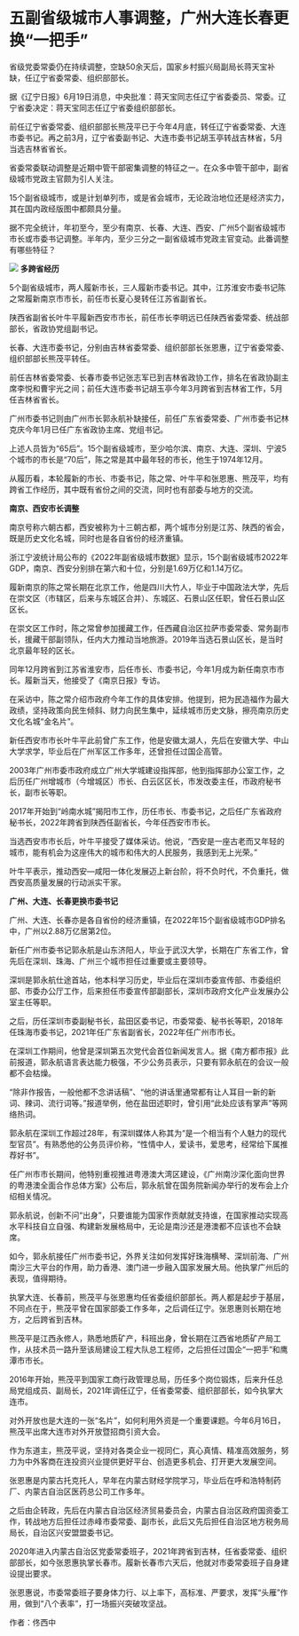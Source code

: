 

# 五副省级城市人事调整，广州大连长春更换“一把手”

省级党委常委仍在持续调整，空缺50余天后，国家乡村振兴局副局长蒋天宝补缺，任辽宁省委常委、组织部部长。

据《辽宁日报》6月19日消息，中央批准：蒋天宝同志任辽宁省委委员、常委。辽宁省委决定：蒋天宝同志任辽宁省委组织部部长。

前任辽宁省委常委、组织部部长熊茂平已于今年4月底，转任辽宁省委常委、大连市委书记。再之前3月，辽宁省委副书记、大连市委书记胡玉亭转战吉林省，5月当选吉林省省长。

省委常委联动调整是近期中管干部密集调整的特征之一。在众多中管干部中，副省级城市党政主官颇为引人关注。

15个副省级城市，或是计划单列市，或是省会城市，无论政治地位还是经济实力，其在国内政经版图中都颇具分量。

据不完全统计，年初至今，至少有南京、长春、大连、西安、广州5个副省级城市市长或市委书记调整。半年内，至少三分之一副省级城市党政主官变动。此番调整有哪些特征？

![](https://inews.gtimg.com/om_bt/OqgAWZarPnx5HR9RfvjxMSfQfbDcmoLtPQAPYDcvkQv24AA/1000)
**多跨省经历**

5个副省级城市，两人履新市长，三人履新市委书记。其中，江苏淮安市委书记陈之常履新南京市市长，前任市长夏心旻转任江苏省副省长。

陕西省副省长叶牛平履新西安市市长，前任市长李明远已任陕西省委常委、统战部部长，省政协党组副书记。

长春、大连市委书记，分别由吉林省委常委、组织部部长张恩惠，辽宁省委常委、组织部部长熊茂平转任。

前任吉林省委常委、长春市委书记张志军已到吉林省政协工作，排名在省政协副主席李悦和曹宇光之间；前任大连市委书记胡玉亭今年3月跨省到吉林省工作，5月任吉林省省长。

广州市委书记则由广州市长郭永航补缺接任，前任广东省委常委、广州市委书记林克庆今年1月已任广东省政协主席、党组书记。

上述人员皆为“65后”。15个副省级城市，至少哈尔滨、南京、大连、深圳、宁波5个城市的市长是“70后”，陈之常是其中最年轻的市长，他生于1974年12月。

从履历看，本轮履新的市长、市委书记，陈之常、叶牛平和张恩惠、熊茂平，均有跨省工作经历，其中既有省份之间的交流，同时也有部委与地方的交流。

**南京、西安市长调整**

南京号称六朝古都，西安被称为十三朝古都，两个城市分别是江苏、陕西的省会，既是历史文化名城，同时也是各自省份的经济重镇。

浙江宁波统计局公布的《2022年副省级城市数据》显示，15个副省级城市2022年GDP，南京、西安分别排在第六和十位，分别是1.69万亿和1.14万亿。

履新南京的陈之常长期在北京工作，他是四川大竹人，毕业于中国政法大学，先后在崇文区（市辖区，后来与东城区合并）、东城区、石景山区任职，曾任石景山区区长。

在崇文区工作时，陈之常曾参加援藏工作，任西藏自治区拉萨市委常委、常务副市长，援藏干部副领队，任内大力推动当地旅游。2019年当选石景山区长，是当时北京最年轻的区长。

同年12月跨省到江苏省淮安市，后任市长、市委书记，今年1月成为新任南京市市长。履新当天，他接受了《南京日报》专访。

在采访中，陈之常介绍市政府今年工作的具体安排。他提到，把为民造福作为最大政绩，坚持政策向民生倾斜、财力向民生集中，延续城市历史文脉，擦亮南京历史文化名城“金名片”。

新任西安市市长叶牛平此前曾广东工作，他是安徽太湖人，先后在安徽大学、中山大学求学，毕业后在广州军区工作多年，还曾担任过国企高管。

2003年广州市委市政府成立广州大学城建设指挥部，他到指挥部办公室工作，之后历任广州增城市（今增城区）市长、白云区区长，市发改委主任，市政府秘书长，副市长等职。

2017年开始到“岭南水城”揭阳市工作，历任市长、市委书记，之后任广东省政府秘书长，2022年跨省到陕西任副省长，今年任西安市市长。

当选西安市市长后，叶牛平接受了媒体采访。他说，“西安是一座古老而又年轻的城市，能有机会为这座伟大的城市和伟大的人民服务，我感到无上光荣。”

叶牛平表示，推动西安—咸阳一体化发展迈上新台阶，将不负时代，不负重托，做西安高质量发展的行动派实干家。

**广州、大连、长春更换市委书记**

广州、大连、长春亦是各自省份的经济重镇，在2022年15个副省级城市GDP排名中，广州以2.88万亿居第2位。

新任广州市委书记郭永航是山东济阳人，毕业于武汉大学，长期在广东省工作，曾先后在深圳、珠海、广州三个城市担任过重要或主要领导。

深圳是郭永航仕途首站，他本科学习历史，毕业后在深圳市委宣传部、市委组织部、市委办公厅工作，后来担任市委宣传部副部长，深圳市政府文化产业发展办公室主任等职。

之后，历任深圳市委副秘书长，盐田区委书记，市委常委、秘书长等职，2018年任珠海市委书记，2021年任广东省副省长，2022年任广州市市长。

在深圳工作期间，他曾是深圳第五次党代会首位新闻发言人。据《南方都市报》此前报道，郭永航语言表达能力极强，不少公务员表示，只要有郭永航在的会议一般都不会枯燥。

“除非作报告，一般他都不念讲话稿”、“他的讲话里通常都有让人耳目一新的新词、辣词、流行词等。”报道举例，他在盐田述职时，曾引用“此处应该有掌声”等网络热词。

郭永航在深圳工作超过28年，有深圳媒体人称其为“是一个相当有个人魅力的现代型官员”。有熟悉他的公务员评价称，“性情中人，爱读书，爱思考，经常给下属推荐好书”。

任广州市市长期间，他特别重视推进粤港澳大湾区建设，《广州南沙深化面向世界的粤港澳全面合作总体方案》公布后，郭永航曾在国务院新闻办举行的发布会上介绍相关情况。

郭永航说，创新不问“出身”，只要谁能为国家作贡献就支持谁，在国家推动实现高水平科技自立自强、构建新发展格局中，无论是南沙还是港澳都不应该也不会缺席。

如今，郭永航接任广州市委书记，外界关注如何发挥好珠海横琴、深圳前海、广州南沙三大平台的作用，助力香港、澳门进一步融入国家发展大局。他执掌广州后的表现，值得期待。

执掌大连、长春前，熊茂平与张恩惠均任省委组织部部长。两人都是起步于基层，不同点在于，熊茂平曾在国家部委工作多年，之后调任辽宁。张恩惠则长期在地方，之后跨省到吉林。

熊茂平是江西永修人，熟悉地质矿产，科班出身，曾长期在江西省地质矿产局工作，从技术员一路升至该局建设工程大队总工程师，之后担任过国企“一把手”和鹰潭市市长。

2016年开始，熊茂平到国家工商行政管理总局，历任多个岗位锻炼，后来升任总局党组成员、副局长，2021年调任辽宁，任省委常委、组织部部长，如今执掌大连市。

对外开放也是大连的一张“名片”，如何利用外资是一个重要课题。今年6月16日，熊茂平出席大连市对外开放暨招商引资大会。

作为东道主，熊茂平说，坚持对各类企业一视同仁，真心真情、精准高效服务，努力为中外客商在连投资兴业提供更好平台、创造更多机会、打开更大发展空间。

张恩惠是内蒙古托克托人，早年在内蒙古财经学院学习，毕业后在呼和浩特制药厂、内蒙古自治区医药总公司工作多年。

之后由企转政，先后在内蒙古自治区经济贸易委员会，内蒙古自治区政府国资委工作，转战地方后担任过赤峰市委常委、副市长，此后又先后担任自治区地方税务局局长，自治区兴安盟盟委书记。

2020年进入内蒙古自治区党委常委班子，2021年跨省到吉林，任省委常委、组织部部长，如今张恩惠执掌长春市。履新长春市六天后，他就对市委常委班子自身建设提出要求。

张恩惠说，市委常委班子要身体力行、以上率下，高标准、严要求，发挥“头雁”作用，做到“八个表率”，打一场振兴突破攻坚战。

作者：佟西中

